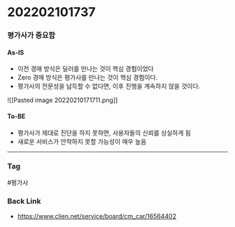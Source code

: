 # 202202101737
### 평가사가 중요함

#### As-IS
- 이전 경매 방식은 딜러를 만나는 것이 핵심 경험이었다
- Zero 경매 방식은 평가사를 만나는 것이 핵심 경험이다.
- 평가사의 전문성을 납득할 수 없다면, 이후 진행을 계속하지 않을 것이다.

![[Pasted image 20220210171711.png]]


#### To-BE
- 평가사가 제대로 진단을 하지 못하면, 사용자들의 신뢰를 상실하게 됨
- 새로운 서비스가 안착하지 못할 가능성이 매우 높음


---


### Tag
#평가사

### Back Link
- https://www.clien.net/service/board/cm_car/16564402